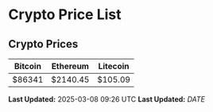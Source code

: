 # Crypto Price List

## Crypto Prices
| Bitcoin | Ethereum | Litecoin |
| ------- | -------- | -------- |
| $86341 | $2140.45 | $105.09 |
**Last Updated:** 2025-03-08 09:26 UTC
**Last Updated:** $DATE$
